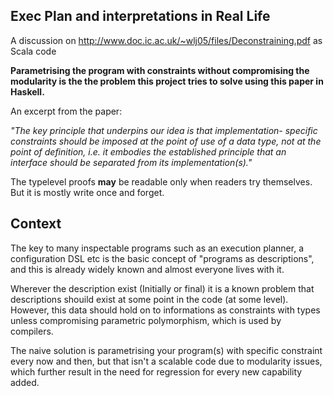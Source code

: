## Exec Plan and interpretations in Real Life

A discussion on http://www.doc.ic.ac.uk/~wlj05/files/Deconstraining.pdf as Scala code

**Parametrising the program with constraints without compromising the modularity is the the problem this project tries to solve using this paper in Haskell.**


An excerpt from the paper:


_"The key principle that underpins our idea is that implementation- specific constraints should be imposed at the point of use of a data type, not at the point of definition, i.e. it embodies the established principle that an interface should be separated from its implementation(s)."_


The typelevel proofs **may** be readable only when readers try themselves. But it is mostly write once and forget.



## Context

The key to many inspectable programs such as an execution planner, a configuration DSL etc is the basic concept of "programs as descriptions", and this is already widely known and almost everyone lives with it. 

Wherever the description exist (Initially or final) it is a known problem that descriptions shouild exist at some point in the code (at some level). However, this data should hold on to informations as constraints with types unless compromising parametric polymorphism, which is used by compilers. 

The naive solution is parametrising your program(s) with specific constraint every now and then, but that isn't a scalable code due to modularity issues, which further result in the need for regression for every new capability added. 


